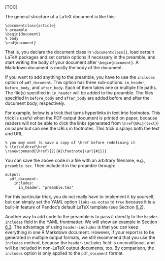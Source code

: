 [TOC]

The general structure of a LaTeX document is like this:

    \documentclass{article}
    % preamble
    \begin{document}
    % body
    \end{document}

That is, you declare the document class in `\documentclass{}`, load certain LaTeX packages and set certain options if necessary in the preamble, and start writing the body of your document after `\begin{document}`. A Markdown document is mostly the body of the document.

If you want to add anything to the preamble, you have to use the `includes` option of `pdf_document`. This option has three sub-options: `in_header`, `before_body`, and `after_body`. Each of them takes one or multiple file paths. The file(s) specified in `in_header` will be added to the preamble. The files specified in `before_body` and `after_body` are added before and after the document body, respectively.

For example, below is a trick that turns hyperlinks in text into footnotes. This trick is useful when the PDF output document is printed on paper, because readers will not be able to click the links (generated from `\href{URL}{text}`) on paper but can see the URLs in footnotes. This trick displays both the text and URL.

    % you may want to save a copy of \href before redefining it
    % \let\oldhref\href
    \renewcommand{\href}[2]{#2\footnote{\url{#1}}}

You can save the above code in a file with an arbitrary filename, e.g., `preamble.tex`. Then include it in the preamble through:

    output:
      pdf_document:
        includes:
          in_header: "preamble.tex"

For this particular trick, you do not really have to implement it by yourself, but can simply set the YAML option `links-as-notes` to `true` because it is a built-in feature of Pandoc’s default LaTeX template (see Section [6.2]($Pandoc-Options-ForLaTeX-Output)).

Another way to add code to the preamble is to pass it directly to the `header-includes` field in the YAML frontmatter. We will show an example in Section [6.3]($Add-Logo-To-Title-Page). The advantage of using `header-includes` is that you can keep everything in one R Markdown document. However, if your report is to be generated in multiple output formats, we still recommend that you use the `includes` method, because the `header-includes` field is unconditional, and will be included in non-LaTeX output documents, too. By comparison, the `includes` option is only applied to the `pdf_document` format.
